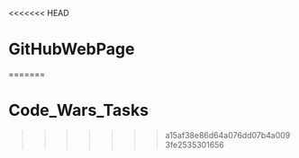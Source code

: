 <<<<<<< HEAD
# GitHubWebPage
=======
# Code_Wars_Tasks
>>>>>>> a15af38e86d64a076dd07b4a0093fe2535301656

